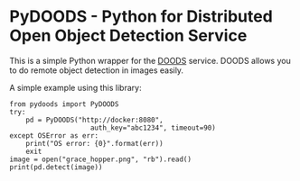# PyDOODS - Python for Distributed Open Object Detection Service

This is a simple Python wrapper for the [DOODS](https://github.com/snowzach/doods) service. 
DOODS allows you to do remote object detection in images easily. 

A simple example using this library:

```
from pydoods import PyDOODS 
try:
    pd = PyDOODS("http://docker:8080",
                    auth_key="abc1234", timeout=90)
except OSError as err:
    print("OS error: {0}".format(err))
    exit
image = open("grace_hopper.png", "rb").read()
print(pd.detect(image))
```
